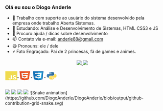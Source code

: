 ### Olá eu sou o Diogo Anderle

- 🔭 Trabalho com suporte ao usuário do sistema desenvolvido pela empresa onde trabalho Aberta Sistemas.
- 🌱 Estudando: Análise e Desenvolvimento de Sistemas, HTML CSS3 e JS
- 🤔 Procuro ajuda / dicas sobre desenvolvimento
- 📫 Contato via e-mail: anderle88@gmail.com 
- 😄 Pronouns: ele / dele
- ⚡ Fato Engraçado: Pai de 2 princesas, fã de games e animes.

<div align="center">
  <a href="https://github.com/diogoanderle">
  <img height="180em" src="https://github-readme-stats.vercel.app/api?username=diogoanderle&show_icons=true&theme=dark&include_all_commits=true&count_private=true"/>
  <img height="180em" src="https://github-readme-stats.vercel.app/api/top-langs/?username=diogoanderle&layout=compact&langs_count=7&theme=dark"/>
</div>
  
<div style="display: inline_block"><br>
  <img align="center" alt="Diogo-Js" height="30" width="40" src="https://raw.githubusercontent.com/devicons/devicon/master/icons/javascript/javascript-plain.svg">
   <img align="center" alt="Diogo-HTML" height="30" width="40" src="https://raw.githubusercontent.com/devicons/devicon/master/icons/html5/html5-original.svg">
  <img align="center" alt="Diogo-CSS" height="30" width="40" src="https://raw.githubusercontent.com/devicons/devicon/master/icons/css3/css3-original.svg">
  <img align="center" alt="Diogo-Python" height="30" width="40" src="https://raw.githubusercontent.com/devicons/devicon/master/icons/python/python-original.svg">
</div>
  
  ##
 
<div> 
  <a href="https://www.youtube.com/channel/UC1fd8OlvbSv5gqcd8y4t8OA" target="_blank"><img src="https://img.shields.io/badge/YouTube-FF0000?style=for-the-badge&logo=youtube&logoColor=white" target="_blank"></a>
  <a href="https://instagram.com/diogoanderle" target="_blank"><img src="https://img.shields.io/badge/-Instagram-%23E4405F?style=for-the-badge&logo=instagram&logoColor=white" target="_blank"></a>
  <a href = "mailto:anderle88@gmail.com"><img src="https://img.shields.io/badge/-Gmail-%23333?style=for-the-badge&logo=gmail&logoColor=white" target="_blank"></a>
  <a href="https://www.linkedin.com/in/diogo-anderle-04905b18a/" target="_blank"><img src="https://img.shields.io/badge/-LinkedIn-%230077B5?style=for-the-badge&logo=linkedin&logoColor=white" target="_blank"></a> 
  ![Snake animation](https://github.com/DiogoAnderle/DiogoAnderle/blob/output/github-contribution-grid-snake.svg)
</div>


